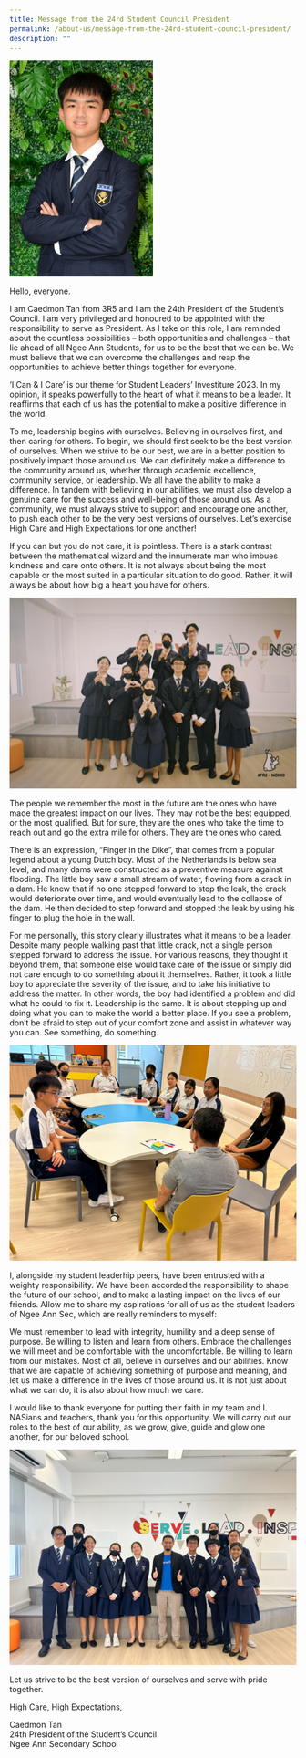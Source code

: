 ```yaml
---
title: Message from the 24rd Student Council President
permalink: /about-us/message-from-the-24rd-student-council-president/
description: ""
---
```

<img src="/images/24th%20SC%20President/hus_9231_scaled.jpg" style="width:50%">

Hello, everyone.

I am Caedmon Tan from 3R5 and I am the 24th President of the Student’s Council. I am very privileged and honoured to be appointed with the responsibility to serve as President. As I take on this role, I am reminded about the countless possibilities – both opportunities and challenges – that lie ahead of all Ngee Ann Students, for us to be the best that we can be. We must believe that we can overcome the challenges and reap the opportunities to achieve better things together for everyone. 

‘I Can &amp; I Care’ is our theme for Student Leaders’ Investiture 2023. In my opinion, it speaks powerfully to the heart of what it means to be a leader. It reaffirms that each of us has the potential to make a positive difference in the world. 

To me, leadership begins with ourselves. Believing in ourselves first, and then caring for others. To begin, we should first seek to be the best version of ourselves. When we strive to be our best, we are in a better position to positively impact those around us. We can definitely make a difference to the community around us, whether through academic excellence, community service, or leadership. We all have the ability to make a difference.  In tandem with believing in our abilities, we must also develop a genuine care for the success and well-being of those around us. As a community, we must always strive to support and encourage one another, to push each other to be the very best versions of ourselves. Let’s exercise High Care and High Expectations for one another!

If you can but you do not care, it is pointless. There is a stark contrast between the mathematical wizard and the innumerate man who imbues kindness and care onto others. It is not always about being the most capable or the most suited in a particular situation to do good. Rather, it will always be about how big a heart you have for others. 

![](/images/24th%20SC%20President/exco%202023.jpeg)

The people we remember the most in the future are the ones who have made the greatest impact on our lives. They may not be the best equipped, or the most qualified. But for sure, they are the ones who take the time to reach out and go the extra mile for others. They are the ones who cared.

There is an expression, “Finger in the Dike”, that comes from a popular legend about a young Dutch boy. Most of the Netherlands is below sea level, and many dams were constructed as a preventive measure against flooding. The little boy saw a small stream of water, flowing from a crack in a dam. He knew that if no one stepped forward to stop the leak, the crack would deteriorate over time, and would eventually lead to the collapse of the dam. He then decided to step forward and stopped the leak by using his finger to plug the hole in the wall. 

For me personally, this story clearly illustrates what it means to be a leader. Despite many people walking past that little crack, not a single person stepped forward to address the issue. For various reasons, they thought it beyond them, that someone else would take care of the issue or simply did not care enough to do something about it themselves. Rather, it took a little boy to appreciate the severity of the issue, and to take his initiative to address the matter. In other words, the boy had identified a problem and did what he could to fix it. Leadership is the same. It is about stepping up and doing what you can to make the world a better place. If you see a problem, don’t be afraid to step out of your comfort zone and assist in whatever way you can. See something, do something.

![](/images/24th%20SC%20President/img-20230322-wa0014.jpg)

I, alongside my student leaderhip peers, have been entrusted with a weighty responsibility. We have been accorded the responsibility to shape the future of our school, and to make a lasting impact on the lives of our friends. Allow me to share my aspirations for all of us as the student leaders of Ngee Ann Sec, which are really reminders to myself: 

We must remember to lead with integrity, humility and a deep sense of purpose. Be willing to listen and learn from others. Embrace the challenges we will meet and be comfortable with the uncomfortable. Be willing to learn from our mistakes.  Most of all, believe in ourselves and our abilities. Know that we are capable of achieving something of purpose and meaning, and let us make a difference in the lives of those around us. It is not just about what we can do, it is also about how much we care. 

I would like to thank everyone for putting their faith in my team and I. NASians and teachers, thank you for this opportunity. We will carry out our roles to the best of our ability, as we grow, give, guide and glow one another, for our beloved school. 

![](/images/24th%20SC%20President/img-20230525-wa0040.jpg)

Let us strive to be the best version of ourselves and serve with pride together.

High Care, High Expectations,

Caedmon Tan<br>
24th President of the Student’s Council<br>
Ngee Ann Secondary School